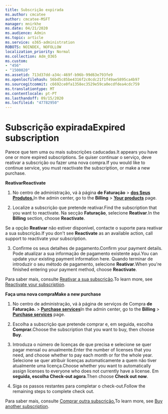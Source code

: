 ```yaml
---
title: Subscrição expirada
ms.author: cmcatee
author: cmcatee-MSFT
manager: mnirkhe
ms.date: 04/21/2020
ms.audience: Admin
ms.topic: article
ms.service: o365-administration
ROBOTS: NOINDEX, NOFOLLOW
localization_priority: Normal
ms.collection: Adm_O365
ms.custom:
- "456"
- "1500020"
ms.assetid: 713d37dd-a34c-469f-b96b-99d63e793fe9
ms.openlocfilehash: 56bd5c85be4316f2c0cdc21f1f49ae5895ca4b97
ms.sourcegitcommit: c6692ce0fa1358ec3529e59ca0ecdfdea4cdc759
ms.translationtype: MT
ms.contentlocale: pt-PT
ms.lasthandoff: 09/15/2020
ms.locfileid: "47782950"
---
```

# <a name="expired-subscription"></a><span data-ttu-id="a0545-102">Subscrição expirada</span><span class="sxs-lookup"><span data-stu-id="a0545-102">Expired subscription</span></span>

<span data-ttu-id="a0545-103">Parece que tem uma ou mais subscrições caducadas.</span><span class="sxs-lookup"><span data-stu-id="a0545-103">It appears you have one or more expired subscriptions.</span></span> <span data-ttu-id="a0545-104">Se quiser continuar o serviço, deve reativar a subscrição ou fazer uma nova compra.</span><span class="sxs-lookup"><span data-stu-id="a0545-104">If you would like to continue service, you must reactivate the subscription, or make a new purchase.</span></span>
  
<span data-ttu-id="a0545-105">**Reativar**</span><span class="sxs-lookup"><span data-stu-id="a0545-105">**Reactivate**</span></span>
  
1. <span data-ttu-id="a0545-106">No centro de administração, vá à página **de Faturação** \> **[dos Seus Produtos.](https://go.microsoft.com/fwlink/p/?linkid=842054)**</span><span class="sxs-lookup"><span data-stu-id="a0545-106">In the admin center, go to the **Billing** \> **[Your products](https://go.microsoft.com/fwlink/p/?linkid=842054)** page.</span></span>

2. <span data-ttu-id="a0545-107">Localize a subscrição que pretende reativar.</span><span class="sxs-lookup"><span data-stu-id="a0545-107">Find the subscription that you want to reactivate.</span></span> <span data-ttu-id="a0545-108">Na secção **Faturação**, selecione **Reativar**.</span><span class="sxs-lookup"><span data-stu-id="a0545-108">In the **Billing** section, choose **Reactivate**.</span></span>

<span data-ttu-id="a0545-109">Se a opção **Reativar** não estiver disponível, contacte o suporte para reativar a sua subscrição.</span><span class="sxs-lookup"><span data-stu-id="a0545-109">If you don't see **Reactivate** as an available action, call support to reactivate your subscription.</span></span>

3. <span data-ttu-id="a0545-110">Confirme os seus detalhes de pagamento.</span><span class="sxs-lookup"><span data-stu-id="a0545-110">Confirm your payment details.</span></span> <span data-ttu-id="a0545-111">Pode atualizar a sua informação de pagamento existente aqui.</span><span class="sxs-lookup"><span data-stu-id="a0545-111">You can update your existing payment information here.</span></span> <span data-ttu-id="a0545-112">Quando terminar de introduzir o seu método de pagamento, selecione **Reativar**.</span><span class="sxs-lookup"><span data-stu-id="a0545-112">When you're finished entering your payment method, choose **Reactivate**.</span></span>

<span data-ttu-id="a0545-113">Para saber mais, consulte [Reativar a sua subscrição](https://docs.microsoft.com/microsoft-365/commerce/subscriptions/reactivate-your-subscription).</span><span class="sxs-lookup"><span data-stu-id="a0545-113">To learn more, see [Reactivate your subscription](https://docs.microsoft.com/microsoft-365/commerce/subscriptions/reactivate-your-subscription).</span></span>

<span data-ttu-id="a0545-114">**Faça uma nova compra**</span><span class="sxs-lookup"><span data-stu-id="a0545-114">**Make a new purchase**</span></span>
  
1. <span data-ttu-id="a0545-115">No centro de administração, vá à página de serviços de Compra **de Faturação.** \> **[Purchase services](https://go.microsoft.com/fwlink/p/?linkid=868433)**</span><span class="sxs-lookup"><span data-stu-id="a0545-115">In the admin center, go to the **Billing** \> **[Purchase services](https://go.microsoft.com/fwlink/p/?linkid=868433)** page.</span></span>

2. <span data-ttu-id="a0545-116">Escolha a subscrição que pretende comprar e, em seguida, escolha **Comprar.**</span><span class="sxs-lookup"><span data-stu-id="a0545-116">Choose the subscription that you want to buy, then choose **Buy**.</span></span>

3. <span data-ttu-id="a0545-117">Introduza o número de licenças de que precisa e selecione se quer pagar mensal ou anualmente.</span><span class="sxs-lookup"><span data-stu-id="a0545-117">Enter the number of licenses that you need, and choose whether to pay each month or for the whole year.</span></span> <span data-ttu-id="a0545-118">Selecione se quer atribuir licenças automaticamente a quem não tiver atualmente uma licença.</span><span class="sxs-lookup"><span data-stu-id="a0545-118">Choose whether you want to automatically assign licenses to everyone who does not currently have a license.</span></span> <span data-ttu-id="a0545-119">Em **seguida, escolha Check-out agora**.</span><span class="sxs-lookup"><span data-stu-id="a0545-119">Then choose **Check out now**.</span></span>

4. <span data-ttu-id="a0545-120">Siga os passos restantes para completar o check-out.</span><span class="sxs-lookup"><span data-stu-id="a0545-120">Follow the remaining steps to complete check out.</span></span>

<span data-ttu-id="a0545-121">Para saber mais, consulte [Comprar outra subscrição.](https://docs.microsoft.com/microsoft-365/commerce/buy-another-subscription)</span><span class="sxs-lookup"><span data-stu-id="a0545-121">To learn more, see [Buy another subscription](https://docs.microsoft.com/microsoft-365/commerce/buy-another-subscription).</span></span>